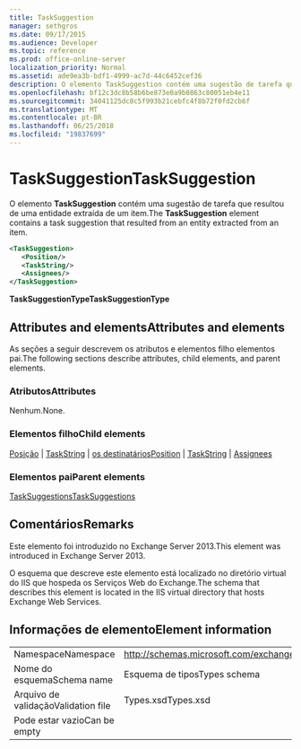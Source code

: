 ```yaml
---
title: TaskSuggestion
manager: sethgros
ms.date: 09/17/2015
ms.audience: Developer
ms.topic: reference
ms.prod: office-online-server
localization_priority: Normal
ms.assetid: ade9ea3b-bdf1-4999-ac7d-44c6452cef36
description: O elemento TaskSuggestion contém uma sugestão de tarefa que resultou de uma entidade extraída de um item.
ms.openlocfilehash: bf12c3dc8b58b6be873e0a9b0863c80051eb4e11
ms.sourcegitcommit: 34041125dc8c5f993b21cebfc4f8b72f0fd2cb6f
ms.translationtype: MT
ms.contentlocale: pt-BR
ms.lasthandoff: 06/25/2018
ms.locfileid: "19837699"
---
```

# <a name="tasksuggestion"></a><span data-ttu-id="3a081-103">TaskSuggestion</span><span class="sxs-lookup"><span data-stu-id="3a081-103">TaskSuggestion</span></span>

<span data-ttu-id="3a081-104">O elemento **TaskSuggestion** contém uma sugestão de tarefa que resultou de uma entidade extraída de um item.</span><span class="sxs-lookup"><span data-stu-id="3a081-104">The **TaskSuggestion** element contains a task suggestion that resulted from an entity extracted from an item.</span></span> 
  
```XML
<TaskSuggestion>
   <Position/>
   <TaskString/>
   <Assignees/>
</TaskSuggestion>
```

<span data-ttu-id="3a081-105">**TaskSuggestionType**</span><span class="sxs-lookup"><span data-stu-id="3a081-105">**TaskSuggestionType**</span></span>

## <a name="attributes-and-elements"></a><span data-ttu-id="3a081-106">Attributes and elements</span><span class="sxs-lookup"><span data-stu-id="3a081-106">Attributes and elements</span></span>

<span data-ttu-id="3a081-107">As seções a seguir descrevem os atributos e elementos filho elementos pai.</span><span class="sxs-lookup"><span data-stu-id="3a081-107">The following sections describe attributes, child elements, and parent elements.</span></span>
  
### <a name="attributes"></a><span data-ttu-id="3a081-108">Atributos</span><span class="sxs-lookup"><span data-stu-id="3a081-108">Attributes</span></span>

<span data-ttu-id="3a081-109">Nenhum.</span><span class="sxs-lookup"><span data-stu-id="3a081-109">None.</span></span>
  
### <a name="child-elements"></a><span data-ttu-id="3a081-110">Elementos filho</span><span class="sxs-lookup"><span data-stu-id="3a081-110">Child elements</span></span>

<span data-ttu-id="3a081-111">[Posição](position.md) | [TaskString](taskstring.md) | [os destinatários](assignees.md)</span><span class="sxs-lookup"><span data-stu-id="3a081-111">[Position](position.md) | [TaskString](taskstring.md) | [Assignees](assignees.md)</span></span>
  
### <a name="parent-elements"></a><span data-ttu-id="3a081-112">Elementos pai</span><span class="sxs-lookup"><span data-stu-id="3a081-112">Parent elements</span></span>

[<span data-ttu-id="3a081-113">TaskSuggestions</span><span class="sxs-lookup"><span data-stu-id="3a081-113">TaskSuggestions</span></span>](tasksuggestions.md)
  
## <a name="remarks"></a><span data-ttu-id="3a081-114">Comentários</span><span class="sxs-lookup"><span data-stu-id="3a081-114">Remarks</span></span>

<span data-ttu-id="3a081-115">Este elemento foi introduzido no Exchange Server 2013.</span><span class="sxs-lookup"><span data-stu-id="3a081-115">This element was introduced in Exchange Server 2013.</span></span>
  
<span data-ttu-id="3a081-116">O esquema que descreve este elemento está localizado no diretório virtual do IIS que hospeda os Serviços Web do Exchange.</span><span class="sxs-lookup"><span data-stu-id="3a081-116">The schema that describes this element is located in the IIS virtual directory that hosts Exchange Web Services.</span></span>
  
## <a name="element-information"></a><span data-ttu-id="3a081-117">Informações de elemento</span><span class="sxs-lookup"><span data-stu-id="3a081-117">Element information</span></span>

|||
|:-----|:-----|
|<span data-ttu-id="3a081-118">Namespace</span><span class="sxs-lookup"><span data-stu-id="3a081-118">Namespace</span></span>  <br/> |http://schemas.microsoft.com/exchange/services/2006/types  <br/> |
|<span data-ttu-id="3a081-119">Nome do esquema</span><span class="sxs-lookup"><span data-stu-id="3a081-119">Schema name</span></span>  <br/> |<span data-ttu-id="3a081-120">Esquema de tipos</span><span class="sxs-lookup"><span data-stu-id="3a081-120">Types schema</span></span>  <br/> |
|<span data-ttu-id="3a081-121">Arquivo de validação</span><span class="sxs-lookup"><span data-stu-id="3a081-121">Validation file</span></span>  <br/> |<span data-ttu-id="3a081-122">Types.xsd</span><span class="sxs-lookup"><span data-stu-id="3a081-122">Types.xsd</span></span>  <br/> |
|<span data-ttu-id="3a081-123">Pode estar vazio</span><span class="sxs-lookup"><span data-stu-id="3a081-123">Can be empty</span></span>  <br/> ||
   

